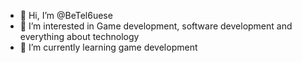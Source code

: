 - 👋 Hi, I’m @BeTel6uese
- 👀 I’m interested in Game development, software development and everything about technology
- 🌱 I’m currently learning game development


<!---
BeTel6uese/BeTel6uese is a ✨ special ✨ repository because its `README.md` (this file) appears on your GitHub profile.
You can click the Preview link to take a look at your changes.
--->
